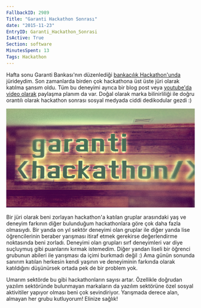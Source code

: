 ```yaml
---
FallbackID: 2989
Title: "Garanti Hackathon Sonrası"
date: "2015-11-23"
EntryID: Garanti_Hackathon_Sonrasi
IsActive: True
Section: software
MinutesSpent: 13
Tags: Hackathon
---
```

Hafta sonu Garanti Bankası'nın düzenlediği [bankacılık Hackathon'unda](https://hackathon.garanti.com.tr/) jürideydim. Son zamanlarda birden çok hackathona üst üste jüri olarak katılma şansım oldu. Tüm bu deneyimi ayrıca bir blog post veya [youtube'da video olarak](https://www.youtube.com/user/daronyondem) paylaşma planım da var. Doğal olarak marka bilinirliliği ile doğru orantılı olarak hackathon sonrası sosyal medyada ciddi dedikodular gezdi :) 

![](media/Garanti_Hackathon_Sonrasi/hackhaton-image.jpg)

Bir jüri olarak beni zorlayan hackathon'a katılan gruplar arasındaki yaş ve deneyim farkının diğer bulunduğum hackathonlara göre çok daha fazla olmasıydı. Bir yanda on yıl sektör deneyimi olan gruplar ile diğer yanda lise öğrencilerinin beraber yarışması itiraf etmek gerekirse değerlendirme noktasında beni zorladı. Deneyimi olan grupları sırf deneyimleri var diye suçluymuş gibi puanlarını kırmak istemedim. Diğer yandan liseli bir öğrenci grubunun abileri ile yarışması da içimi burkmadı değil :) Ama günün sonunda sanırım katılan herkesin kendi yaşının ve deneyiminin farkında olarak katıldığını düşünürsek ortada pek de bir problem yok. 

Umarım sektörde bu gibi hackathonların sayısı artar. Özellikle doğrudan yazılım sektöründe bulunmayan markaların da yazılım sektörüne özel sosyal aktivitiler yapıyor olması beni çok sevindiriyor. Yarışmada derece alan, almayan her grubu kutluyorum! Elinize sağlık!


